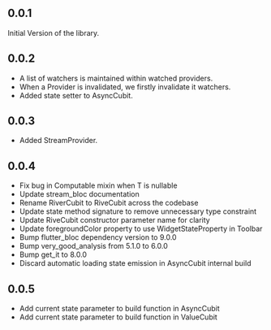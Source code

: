 ## 0.0.1
Initial Version of the library.

## 0.0.2

* A list of watchers is maintained within watched providers.
* When a Provider is invalidated, we firstly invalidate it watchers.
* Added state setter to AsyncCubit.

## 0.0.3
* Added StreamProvider.

## 0.0.4
* Fix bug in Computable mixin when T is nullable
* Update stream_bloc documentation
* Rename RiverCubit to RiveCubit across the codebase
* Update state method signature to remove unnecessary type constraint
* Update RiveCubit constructor parameter name for clarity
* Update foregroundColor property to use WidgetStateProperty in Toolbar
* Bump flutter_bloc dependency version to 9.0.0
* Bump very_good_analysis from 5.1.0 to 6.0.0
* Bump get_it to 8.0.0
* Discard automatic loading state emission in AsyncCubit internal build

## 0.0.5
* Add current state parameter to build function in AsyncCubit
* Add current state  parameter to build function in ValueCubit